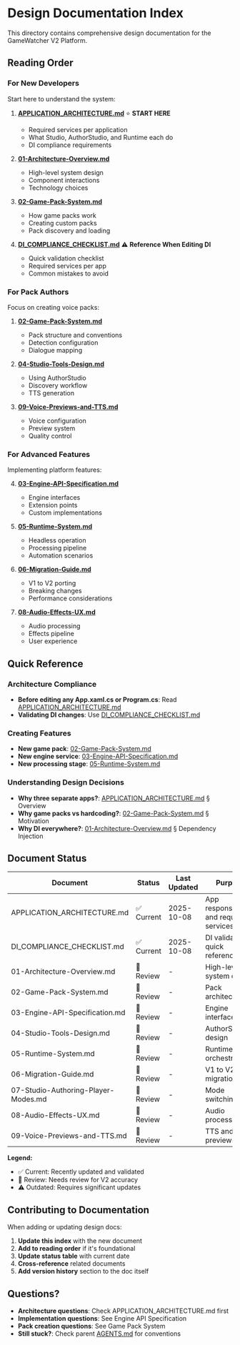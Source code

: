 # Design Documentation Index

This directory contains comprehensive design documentation for the GameWatcher V2 Platform.

## Reading Order

### For New Developers

Start here to understand the system:

1. **[APPLICATION_ARCHITECTURE.md](APPLICATION_ARCHITECTURE.md)** ⭐ **START HERE**
   - Required services per application
   - What Studio, AuthorStudio, and Runtime each do
   - DI compliance requirements

2. **[01-Architecture-Overview.md](01-Architecture-Overview.md)**
   - High-level system design
   - Component interactions
   - Technology choices

3. **[02-Game-Pack-System.md](02-Game-Pack-System.md)**
   - How game packs work
   - Creating custom packs
   - Pack discovery and loading

4. **[DI_COMPLIANCE_CHECKLIST.md](DI_COMPLIANCE_CHECKLIST.md)** ⚠️ **Reference When Editing DI**
   - Quick validation checklist
   - Required services per app
   - Common mistakes to avoid

### For Pack Authors

Focus on creating voice packs:

1. **[02-Game-Pack-System.md](02-Game-Pack-System.md)**
   - Pack structure and conventions
   - Detection configuration
   - Dialogue mapping

2. **[04-Studio-Tools-Design.md](04-Studio-Tools-Design.md)**
   - Using AuthorStudio
   - Discovery workflow
   - TTS generation

3. **[09-Voice-Previews-and-TTS.md](09-Voice-Previews-and-TTS.md)**
   - Voice configuration
   - Preview system
   - Quality control

### For Advanced Features

Implementing platform features:

4. **[03-Engine-API-Specification.md](03-Engine-API-Specification.md)**
   - Engine interfaces
   - Extension points
   - Custom implementations

5. **[05-Runtime-System.md](05-Runtime-System.md)**
   - Headless operation
   - Processing pipeline
   - Automation scenarios

6. **[06-Migration-Guide.md](06-Migration-Guide.md)**
   - V1 to V2 porting
   - Breaking changes
   - Performance considerations

7. **[08-Audio-Effects-UX.md](08-Audio-Effects-UX.md)**
   - Audio processing
   - Effects pipeline
   - User experience

## Quick Reference

### Architecture Compliance
- **Before editing any App.xaml.cs or Program.cs**: Read [APPLICATION_ARCHITECTURE.md](APPLICATION_ARCHITECTURE.md)
- **Validating DI changes**: Use [DI_COMPLIANCE_CHECKLIST.md](DI_COMPLIANCE_CHECKLIST.md)

### Creating Features
- **New game pack**: [02-Game-Pack-System.md](02-Game-Pack-System.md)
- **New engine service**: [03-Engine-API-Specification.md](03-Engine-API-Specification.md)
- **New processing stage**: [05-Runtime-System.md](05-Runtime-System.md)

### Understanding Design Decisions
- **Why three separate apps?**: [APPLICATION_ARCHITECTURE.md](APPLICATION_ARCHITECTURE.md) § Overview
- **Why game packs vs hardcoding?**: [02-Game-Pack-System.md](02-Game-Pack-System.md) § Motivation
- **Why DI everywhere?**: [01-Architecture-Overview.md](01-Architecture-Overview.md) § Dependency Injection

## Document Status

| Document | Status | Last Updated | Purpose |
|----------|--------|--------------|---------|
| APPLICATION_ARCHITECTURE.md | ✅ Current | 2025-10-08 | App responsibilities and required services |
| DI_COMPLIANCE_CHECKLIST.md | ✅ Current | 2025-10-08 | DI validation quick reference |
| 01-Architecture-Overview.md | 📝 Review | - | High-level system design |
| 02-Game-Pack-System.md | 📝 Review | - | Pack architecture |
| 03-Engine-API-Specification.md | 📝 Review | - | Engine interfaces |
| 04-Studio-Tools-Design.md | 📝 Review | - | AuthorStudio design |
| 05-Runtime-System.md | 📝 Review | - | Runtime orchestrator |
| 06-Migration-Guide.md | 📝 Review | - | V1 to V2 migration |
| 07-Studio-Authoring-Player-Modes.md | 📝 Review | - | Mode switching |
| 08-Audio-Effects-UX.md | 📝 Review | - | Audio processing |
| 09-Voice-Previews-and-TTS.md | 📝 Review | - | TTS and previews |

**Legend:**
- ✅ Current: Recently updated and validated
- 📝 Review: Needs review for V2 accuracy
- ⚠️ Outdated: Requires significant updates

## Contributing to Documentation

When adding or updating design docs:

1. **Update this index** with the new document
2. **Add to reading order** if it's foundational
3. **Update status table** with current date
4. **Cross-reference** related documents
5. **Add version history** section to the doc itself

## Questions?

- **Architecture questions**: Check APPLICATION_ARCHITECTURE.md first
- **Implementation questions**: See Engine API Specification
- **Pack creation questions**: See Game Pack System
- **Still stuck?**: Check parent [AGENTS.md](../../AGENTS.md) for conventions
